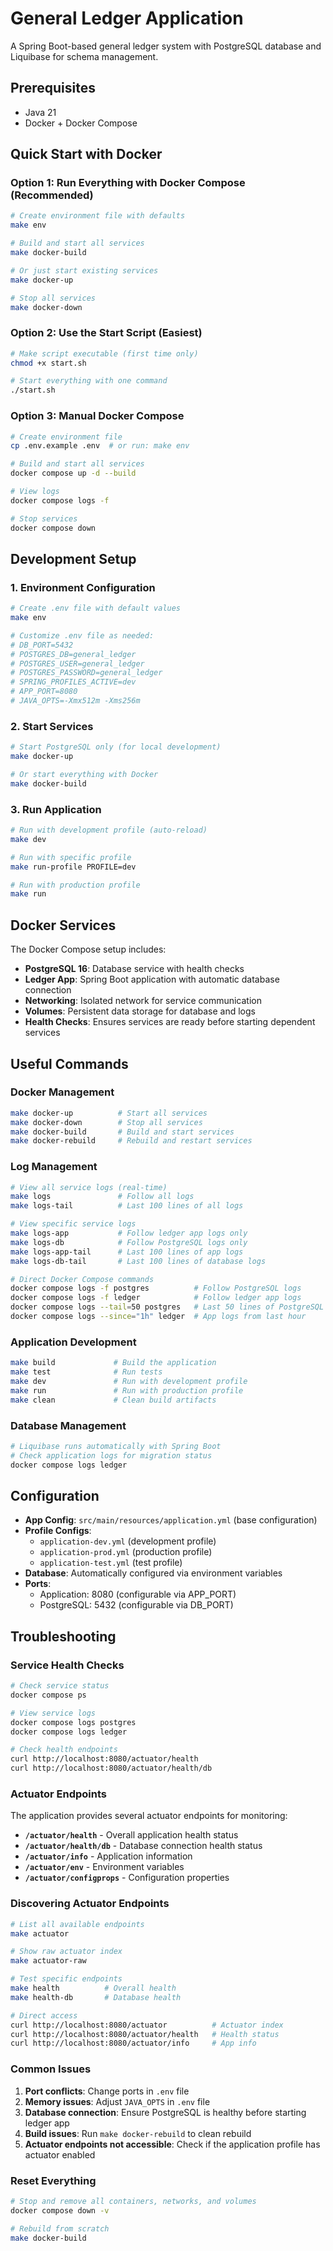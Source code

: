 # General Ledger Application

A Spring Boot-based general ledger system with PostgreSQL database and Liquibase for schema management.

## Prerequisites
- Java 21
- Docker + Docker Compose

## Quick Start with Docker

### Option 1: Run Everything with Docker Compose (Recommended)
```bash
# Create environment file with defaults
make env

# Build and start all services
make docker-build

# Or just start existing services
make docker-up

# Stop all services
make docker-down
```

### Option 2: Use the Start Script (Easiest)
```bash
# Make script executable (first time only)
chmod +x start.sh

# Start everything with one command
./start.sh
```

### Option 3: Manual Docker Compose
```bash
# Create environment file
cp .env.example .env  # or run: make env

# Build and start all services
docker compose up -d --build

# View logs
docker compose logs -f

# Stop services
docker compose down
```

## Development Setup

### 1. Environment Configuration
```bash
# Create .env file with default values
make env

# Customize .env file as needed:
# DB_PORT=5432
# POSTGRES_DB=general_ledger
# POSTGRES_USER=general_ledger
# POSTGRES_PASSWORD=general_ledger
# SPRING_PROFILES_ACTIVE=dev
# APP_PORT=8080
# JAVA_OPTS=-Xmx512m -Xms256m
```

### 2. Start Services
```bash
# Start PostgreSQL only (for local development)
make docker-up

# Or start everything with Docker
make docker-build
```

### 3. Run Application
```bash
# Run with development profile (auto-reload)
make dev

# Run with specific profile
make run-profile PROFILE=dev

# Run with production profile
make run
```

## Docker Services

The Docker Compose setup includes:

- **PostgreSQL 16**: Database service with health checks
- **Ledger App**: Spring Boot application with automatic database connection
- **Networking**: Isolated network for service communication
- **Volumes**: Persistent data storage for database and logs
- **Health Checks**: Ensures services are ready before starting dependent services

## Useful Commands

### Docker Management
```bash
make docker-up          # Start all services
make docker-down        # Stop all services
make docker-build       # Build and start services
make docker-rebuild     # Rebuild and restart services
```

### Log Management
```bash
# View all service logs (real-time)
make logs               # Follow all logs
make logs-tail          # Last 100 lines of all logs

# View specific service logs
make logs-app           # Follow ledger app logs only
make logs-db            # Follow PostgreSQL logs only
make logs-app-tail      # Last 100 lines of app logs
make logs-db-tail       # Last 100 lines of database logs

# Direct Docker Compose commands
docker compose logs -f postgres          # Follow PostgreSQL logs
docker compose logs -f ledger            # Follow ledger app logs
docker compose logs --tail=50 postgres   # Last 50 lines of PostgreSQL
docker compose logs --since="1h" ledger  # App logs from last hour
```

### Application Development
```bash
make build             # Build the application
make test              # Run tests
make dev               # Run with development profile
make run               # Run with production profile
make clean             # Clean build artifacts
```

### Database Management
```bash
# Liquibase runs automatically with Spring Boot
# Check application logs for migration status
docker compose logs ledger
```

## Configuration

- **App Config**: `src/main/resources/application.yml` (base configuration)
- **Profile Configs**: 
  - `application-dev.yml` (development profile)
  - `application-prod.yml` (production profile)
  - `application-test.yml` (test profile)
- **Database**: Automatically configured via environment variables
- **Ports**: 
  - Application: 8080 (configurable via APP_PORT)
  - PostgreSQL: 5432 (configurable via DB_PORT)

## Troubleshooting

### Service Health Checks
```bash
# Check service status
docker compose ps

# View service logs
docker compose logs postgres
docker compose logs ledger

# Check health endpoints
curl http://localhost:8080/actuator/health
curl http://localhost:8080/actuator/health/db
```

### Actuator Endpoints
The application provides several actuator endpoints for monitoring:

- **`/actuator/health`** - Overall application health status
- **`/actuator/health/db`** - Database connection health status  
- **`/actuator/info`** - Application information
- **`/actuator/env`** - Environment variables
- **`/actuator/configprops`** - Configuration properties

### Discovering Actuator Endpoints
```bash
# List all available endpoints
make actuator

# Show raw actuator index
make actuator-raw

# Test specific endpoints
make health          # Overall health
make health-db       # Database health

# Direct access
curl http://localhost:8080/actuator          # Actuator index
curl http://localhost:8080/actuator/health   # Health status
curl http://localhost:8080/actuator/info     # App info
```

### Common Issues
1. **Port conflicts**: Change ports in `.env` file
2. **Memory issues**: Adjust `JAVA_OPTS` in `.env` file
3. **Database connection**: Ensure PostgreSQL is healthy before starting ledger app
4. **Build issues**: Run `make docker-rebuild` to clean rebuild
5. **Actuator endpoints not accessible**: Check if the application profile has actuator enabled

### Reset Everything
```bash
# Stop and remove all containers, networks, and volumes
docker compose down -v

# Rebuild from scratch
make docker-build
```

